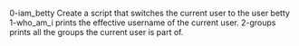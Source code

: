
0-iam_betty Create a script that switches the current user to the user betty
1-who_am_i prints the effective username of the current user.
2-groups prints all the groups the current user is part of.
